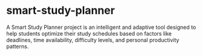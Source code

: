 # smart-study-planner
A Smart Study Planner project is an intelligent and adaptive tool designed to help students optimize their study schedules based on factors like deadlines, time availability, difficulty levels, and personal productivity patterns. 
